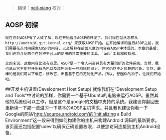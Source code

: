 > 翻译：[neil-xiang](https://github.com/neil-xiang)
> 校对：

## AOSP 初探

	现在你对AOSP有了大致了解，现在开始着手AOSP的开发了。我们现在就从怎样从http://android.git.kernel.org/ 来获取AOSP开始。在开始编译和运行ASOP之前，我们需要花点时间探索AOSP的内容，以及解释在前面几章的内容在AOSP中体现的。本章的最后，我们还将介绍两个在各种平台上的使用的非常重要的工具，`adb`工具和模拟器。

	总的来说，这章内容比较有意思。ASOP是一个令人兴奋并具有大量创新的软件系统。当然，我也承认它不能担任所有角色以及难免会有一些粗糙的部分。但它仍然不乏惊艳的片断。显然，最棒的是我们可以下载它，修改它，出售基于它的定制化产品。所以，卷起你的袖子，让我们开始吧。

##开发主机设置(Development Host Setup)
	就像我们在“Development Setup and Tools“中讨论的那样，你需要一个基于Ubuntu的电脑来运行AOSP。虽然其他的系统也可以工作，但是这个是google的文档中支持的系统。我建议你翻回去重新读一下那一章温习一下基本的AOSP主机需求。并且我也建议你看一下Google的网站‘http://source.android.com’的”Initializing a Build Environment“这一段来得到如何构建你的主机来构建Android 源码的最新要求。该页面还包括配置‘udev’以确保正确设置权限，以便您访问连接到主机Android设备。

